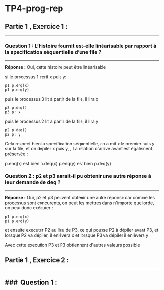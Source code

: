 # TP4-prog-rep


## Partie 1 , Exercice 1 : 
-----------------------

###  Question 1 : L’histoire fournit est-elle linéarisable par rapport à la specification séquentielle d’une file ?
------------

**Réponse :** Oui, cette histoire peut être linéarisable 

si le processus 1 écrit x puis y:   

    p1 p.enq(x)
    p1 p.enq(y)
    

puis le processus 3 lit à partir de la file, il lira x

    p3 p.deq()
    p3 p: x
    

puis le processus 2 lit à partir de la file, il  lira y

    p2 p.deq()
    p2 p: y
    

Cela respect bien la specification séquentielle, on a mit x le premier puis y sur la file, et on dépiler x puis y, , La relation d'arrive avant est également préservée :

p.enq(x) est bien p.deq(x)
p.enq(y) est bien p.deq(y) 

###  Question 2 : p2 et p3 aurait-il pu obtenir une autre réponse à leur demande de deq ?
------------

**Réponse :** Oui, p2 et p3 peuvent obtenir une autre réponse car comme les processus sont concurents, on peut les mettres dans n'importe quel orde, on peut donc exécuter :

    p1 p.enq(x)
    p1 p.enq(y)

et ensuite executer P2 au lieu de P3, ce qui pousse P2 à dépiler avant P3, et  lorsque P2 va dépiler, il enlèvera x et lorsque P3 va dépiler il enlèvera y

Avec cette execution P3 et P3 obtiennent d'autres valeurs possible


 ## Partie 1 , Exercice 2 : 
-----------------------

###  Question 1 :
------------
 
